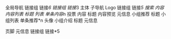 全局导航
    链接组
        链接*6
    链接组
        链接*3
主体
    子导航
        Logo
        链接组
            链接*5
        搜索
    内容
        内容列表
            标题
            列表
                单条内容*n
                    投票
                    内容
                        标题
                        内容预览
                        元信息
    小组推荐
        标题
        小组列表
            单条推荐*n
                头像
                小组介绍
                    标题
                    元信息
            
页脚
    元信息
    链接组
        链接*5